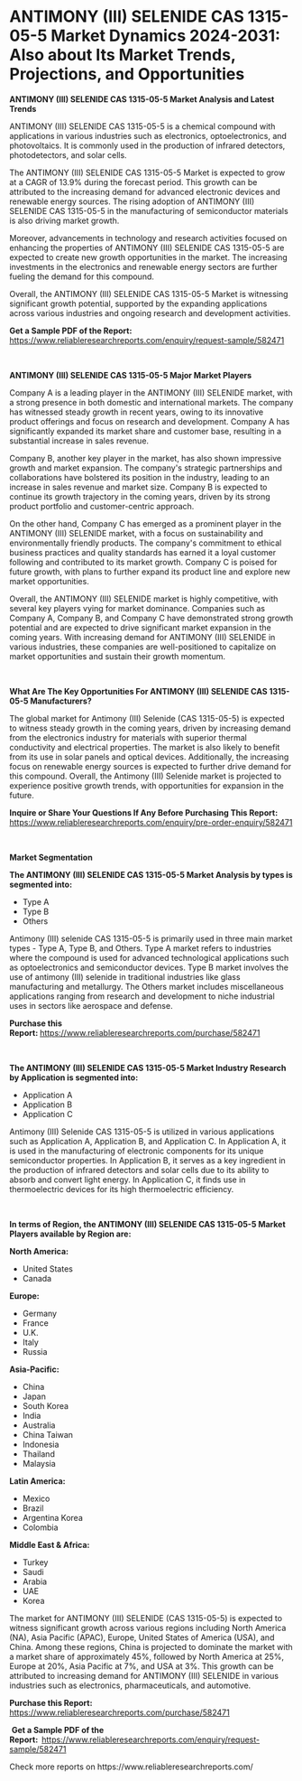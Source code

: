 <p><h1>ANTIMONY (III) SELENIDE CAS 1315-05-5 Market Dynamics 2024-2031: Also about Its Market Trends, Projections, and Opportunities</h1></p><p><strong>ANTIMONY (III) SELENIDE CAS 1315-05-5 Market Analysis and Latest Trends</strong></p>
<p><p>ANTIMONY (III) SELENIDE CAS 1315-05-5 is a chemical compound with applications in various industries such as electronics, optoelectronics, and photovoltaics. It is commonly used in the production of infrared detectors, photodetectors, and solar cells.</p><p>The ANTIMONY (III) SELENIDE CAS 1315-05-5 Market is expected to grow at a CAGR of 13.9% during the forecast period. This growth can be attributed to the increasing demand for advanced electronic devices and renewable energy sources. The rising adoption of ANTIMONY (III) SELENIDE CAS 1315-05-5 in the manufacturing of semiconductor materials is also driving market growth.</p><p>Moreover, advancements in technology and research activities focused on enhancing the properties of ANTIMONY (III) SELENIDE CAS 1315-05-5 are expected to create new growth opportunities in the market. The increasing investments in the electronics and renewable energy sectors are further fueling the demand for this compound.</p><p>Overall, the ANTIMONY (III) SELENIDE CAS 1315-05-5 Market is witnessing significant growth potential, supported by the expanding applications across various industries and ongoing research and development activities.</p></p>
<p><strong>Get a Sample PDF of the Report:&nbsp;</strong> <a href="https://www.reliableresearchreports.com/enquiry/request-sample/582471">https://www.reliableresearchreports.com/enquiry/request-sample/582471</a></p>
<p>&nbsp;</p>
<p><strong>ANTIMONY (III) SELENIDE CAS 1315-05-5 Major Market Players</strong></p>
<p><p>Company A is a leading player in the ANTIMONY (III) SELENIDE market, with a strong presence in both domestic and international markets. The company has witnessed steady growth in recent years, owing to its innovative product offerings and focus on research and development. Company A has significantly expanded its market share and customer base, resulting in a substantial increase in sales revenue.</p><p>Company B, another key player in the market, has also shown impressive growth and market expansion. The company's strategic partnerships and collaborations have bolstered its position in the industry, leading to an increase in sales revenue and market size. Company B is expected to continue its growth trajectory in the coming years, driven by its strong product portfolio and customer-centric approach.</p><p>On the other hand, Company C has emerged as a prominent player in the ANTIMONY (III) SELENIDE market, with a focus on sustainability and environmentally friendly products. The company's commitment to ethical business practices and quality standards has earned it a loyal customer following and contributed to its market growth. Company C is poised for future growth, with plans to further expand its product line and explore new market opportunities.</p><p>Overall, the ANTIMONY (III) SELENIDE market is highly competitive, with several key players vying for market dominance. Companies such as Company A, Company B, and Company C have demonstrated strong growth potential and are expected to drive significant market expansion in the coming years. With increasing demand for ANTIMONY (III) SELENIDE in various industries, these companies are well-positioned to capitalize on market opportunities and sustain their growth momentum.</p></p>
<p>&nbsp;</p>
<p><strong>What Are The Key Opportunities For ANTIMONY (III) SELENIDE CAS 1315-05-5 Manufacturers?</strong></p>
<p><p>The global market for Antimony (III) Selenide (CAS 1315-05-5) is expected to witness steady growth in the coming years, driven by increasing demand from the electronics industry for materials with superior thermal conductivity and electrical properties. The market is also likely to benefit from its use in solar panels and optical devices. Additionally, the increasing focus on renewable energy sources is expected to further drive demand for this compound. Overall, the Antimony (III) Selenide market is projected to experience positive growth trends, with opportunities for expansion in the future.</p></p>
<p><strong>Inquire or Share Your Questions If Any Before Purchasing This Report:</strong> <a href="https://www.reliableresearchreports.com/enquiry/pre-order-enquiry/582471">https://www.reliableresearchreports.com/enquiry/pre-order-enquiry/582471</a></p>
<p>&nbsp;</p>
<p><strong>Market Segmentation</strong></p>
<p><strong>The ANTIMONY (III) SELENIDE CAS 1315-05-5 Market Analysis by types is segmented into:</strong></p>
<p><ul><li>Type A</li><li>Type B</li><li>Others</li></ul></p>
<p><p>Antimony (III) selenide CAS 1315-05-5 is primarily used in three main market types - Type A, Type B, and Others. Type A market refers to industries where the compound is used for advanced technological applications such as optoelectronics and semiconductor devices. Type B market involves the use of antimony (III) selenide in traditional industries like glass manufacturing and metallurgy. The Others market includes miscellaneous applications ranging from research and development to niche industrial uses in sectors like aerospace and defense.</p></p>
<p><strong>Purchase this Report:&nbsp;</strong><a href="https://www.reliableresearchreports.com/purchase/582471">https://www.reliableresearchreports.com/purchase/582471</a></p>
<p>&nbsp;</p>
<p><strong>The ANTIMONY (III) SELENIDE CAS 1315-05-5 Market Industry Research by Application is segmented into:</strong></p>
<p><ul><li>Application A</li><li>Application B</li><li>Application C</li></ul></p>
<p><p>Antimony (III) Selenide CAS 1315-05-5 is utilized in various applications such as Application A, Application B, and Application C. In Application A, it is used in the manufacturing of electronic components for its unique semiconductor properties. In Application B, it serves as a key ingredient in the production of infrared detectors and solar cells due to its ability to absorb and convert light energy. In Application C, it finds use in thermoelectric devices for its high thermoelectric efficiency.</p></p>
<p>&nbsp;</p>
<p><strong>In terms of Region, the ANTIMONY (III) SELENIDE CAS 1315-05-5 Market Players available by Region are:</strong></p>
<p>
    <p> <strong> North America: </strong>
        <ul>
            <li>United States</li>
            <li>Canada</li>
        </ul>
        </p> 
    <p> <strong> Europe: </strong>
        <ul>
            <li>Germany</li>
            <li>France</li>
            <li>U.K.</li>
            <li>Italy</li>
            <li>Russia</li>
        </ul>
        </p> 
    <p> <strong> Asia-Pacific: </strong>
        <ul>
            <li>China</li>
            <li>Japan</li>
            <li>South Korea</li>
            <li>India</li>
            <li>Australia</li>
            <li>China Taiwan</li>
            <li>Indonesia</li>
            <li>Thailand</li>
            <li>Malaysia</li>
        </ul>
        </p> 
    <p> <strong> Latin America: </strong>
        <ul>
            <li>Mexico</li>
            <li>Brazil</li>
            <li>Argentina Korea</li>
            <li>Colombia</li>
        </ul>
        </p> 
    <p> <strong> Middle East & Africa: </strong>
        <ul>
            <li>Turkey</li>
            <li>Saudi</li>
            <li>Arabia</li>
            <li>UAE</li>
            <li>Korea</li>
        </ul>
    </p>
    </p>
<p><p>The market for ANTIMONY (III) SELENIDE (CAS 1315-05-5) is expected to witness significant growth across various regions including North America (NA), Asia Pacific (APAC), Europe, United States of America (USA), and China. Among these regions, China is projected to dominate the market with a market share of approximately 45%, followed by North America at 25%, Europe at 20%, Asia Pacific at 7%, and USA at 3%. This growth can be attributed to increasing demand for ANTIMONY (III) SELENIDE in various industries such as electronics, pharmaceuticals, and automotive.</p></p>
<p><strong>Purchase this Report: </strong><a href="https://www.reliableresearchreports.com/purchase/582471">https://www.reliableresearchreports.com/purchase/582471</a></p>
<p>&nbsp;<strong>Get a Sample PDF of the Report:&nbsp;&nbsp;</strong><a href="https://www.reliableresearchreports.com/enquiry/request-sample/582471">https://www.reliableresearchreports.com/enquiry/request-sample/582471</a></p>
<p><strong></strong></p>
<p>Check more reports on https://www.reliableresearchreports.com/</p>